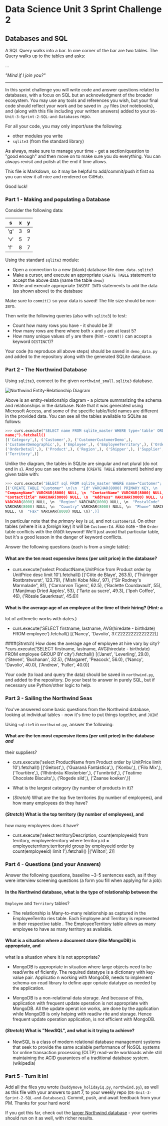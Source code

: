 # Data Science Unit 3 Sprint Challenge 2

## Databases and SQL

A SQL Query walks into a bar. In one corner of the bar are two tables. The Query
walks up to the tables and asks:

...

*"Mind if I join you?"*

---

In this sprint challenge you will write code and answer questions related to
databases, with a focus on SQL but an acknowledgment of the broader ecosystem.
You may use any tools and references you wish, but your final code should
reflect *your* work and be saved in `.py` files (*not* notebooks), and (along
with this file including your written answers) added to your
`DS-Unit-3-Sprint-2-SQL-and-Databases` repo.

For all your code, you may only import/use the following:
- other modules you write
- `sqlite3` (from the standard library)

As always, make sure to manage your time - get a section/question to "good
enough" and then move on to make sure you do everything. You can always revisit
and polish at the end if time allows.

This file is Markdown, so it may be helpful to add/commit/push it first so you
can view it all nice and rendered on GitHub.

Good luck!

### Part 1 - Making and populating a Database

Consider the following data:

| s   | x | y |
|-----|---|---|
| 'g' | 3 | 9 |
| 'v' | 5 | 7 |
| 'f' | 8 | 7 |

Using the standard `sqlite3` module:

- Open a connection to a new (blank) database file `demo_data.sqlite3`
- Make a cursor, and execute an appropriate `CREATE TABLE` statement to accept
  the above data (name the table `demo`)
- Write and execute appropriate `INSERT INTO` statements to add the data (as
  shown above) to the database

Make sure to `commit()` so your data is saved! The file size should be non-zero.

Then write the following queries (also with `sqlite3`) to test:

- Count how many rows you have - it should be 3!
- How many rows are there where both `x` and `y` are at least 5?
- How many unique values of `y` are there (hint - `COUNT()` can accept a keyword
  `DISTINCT`)?

Your code (to reproduce all above steps) should be saved in `demo_data.py` and
added to the repository along with the generated SQLite database.

### Part 2 - The Northwind Database

Using `sqlite3`, connect to the given `northwind_small.sqlite3` database.

![Northwind Entity-Relationship Diagram](./northwind_erd.png)

Above is an entity-relationship diagram - a picture summarizing the schema and
relationships in the database. Note that it was generated using Microsoft
Access, and some of the specific table/field names are different in the provided
data. You can see all the tables available to SQLite as follows:

```python
>>> curs.execute("SELECT name FROM sqlite_master WHERE type='table' ORDER BY
name;").fetchall()
[('Category',), ('Customer',), ('CustomerCustomerDemo',),
('CustomerDemographic',), ('Employee',), ('EmployeeTerritory',), ('Order',),
('OrderDetail',), ('Product',), ('Region',), ('Shipper',), ('Supplier',),
('Territory',)]
```

Unlike the diagram, the tables in SQLite are singular and not plural (do not end
in `s`). And you can see the schema (`CREATE TABLE` statement) behind any given
table with:
```python
>>> curs.execute('SELECT sql FROM sqlite_master WHERE name="Customer";').fetchall()
[('CREATE TABLE "Customer" \n(\n  "Id" VARCHAR(8000) PRIMARY KEY, \n
"CompanyName" VARCHAR(8000) NULL, \n  "ContactName" VARCHAR(8000) NULL, \n
"ContactTitle" VARCHAR(8000) NULL, \n  "Address" VARCHAR(8000) NULL, \n  "City"
VARCHAR(8000) NULL, \n  "Region" VARCHAR(8000) NULL, \n  "PostalCode"
VARCHAR(8000) NULL, \n  "Country" VARCHAR(8000) NULL, \n  "Phone" VARCHAR(8000)
NULL, \n  "Fax" VARCHAR(8000) NULL \n)',)]
```

In particular note that the *primary* key is `Id`, and not `CustomerId`. On
other tables (where it is a *foreign* key) it will be `CustomerId`. Also note -
the `Order` table conflicts with the `ORDER` keyword! We'll just avoid that
particular table, but it's a good lesson in the danger of keyword conflicts.

Answer the following questions (each is from a single table):

#### What are the ten most expensive items (per unit price) in the database?
* curs.execute('select ProductName,UnitPrice from Product order by UnitPrice desc limit 10').fetchall()
[('Côte de Blaye', 263.5), ('Thüringer Rostbratwurst', 123.79), ('Mishi Kobe Niku', 97), ("Sir Rodney's Marmalade", 81), ('Carnarvon Tigers', 62.5), ('Raclette Courdavault', 55), ('Manjimup Dried Apples', 53), ('Tarte au sucre', 49.3), ('Ipoh Coffee', 46), ('Rössle Sauerkraut', 45.6)]


#### What is the average age of an employee at the time of their hiring? (Hint: a
  lot of arithmetic works with dates.)
* curs.execute('SELECT firstname, lastname, AVG(hiredate - birthdate) FROM employee').fetchall()
[('Nancy', 'Davolio', 37.22222222222222)]

####(*Stretch*) How does the average age of employee at hire vary by city?
*curs.execute('SELECT firstname, lastname, AVG(hiredate - birthdate) FROM employee GROUP BY city').fetchall()
[('Janet', 'Leverling', 29.0), ('Steven', 'Buchanan', 32.5), ('Margaret', 'Peacock', 56.0), ('Nancy', 'Davolio', 40.0), ('Andrew', 'Fuller', 40.0)]





Your code (to load and query the data) should be saved in `northwind.py`, and
added to the repository. Do your best to answer in purely SQL, but if necessary
use Python/other logic to help.

### Part 3 - Sailing the Northwind Seas

You've answered some basic questions from the Northwind database, looking at
individual tables - now it's time to put things together, and `JOIN`!

Using `sqlite3` in `northwind.py`, answer the following:

#### What are the ten most expensive items (per unit price) in the database *and*
  their suppliers?
  
* curs.execute('select ProductName from Product order by UnitPrice limit 10').fetchall()
[('Geitost',), ('Guaraná Fantástica',), ('Konbu',), ('Filo Mix',), ('Tourtière',), ('Rhönbräu Klosterbier',), ('Tunnbröd',), ('Teatime Chocolate Biscuits',), ('Rogede sild',), ('Zaanse koeken',)]


- What is the largest category (by number of products in it)?


- (*Stretch*) What are the top five territories (by number of employees), and
  how many employees do they have?
  
#### (*Stretch*) What is the top territory (by number of employees), and
  how many employees does it have?
* curs.execute('select territoryDescription, count(employeeid) from territory, employeeterritory where territory.id = employeeterritory.territoryid  group by employeeid order by count(employeeid) limit 1').fetchall()
[('Wilton', 2)]




### Part 4 - Questions (and your Answers)

Answer the following questions, baseline ~3-5 sentences each, as if they were
interview screening questions (a form you fill when applying for a job):

#### In the Northwind database, what is the type of relationship between the
  `Employee` and `Territory` tables?
* The relationship is Many-to-many relationship as captured in the EmployeeTerrito
ries table. Each Employee and Territory is represented in their respective table
. The EmployeeTerritory table allows as many employee to have as many territory 
as available.

#### What is a situation where a document store (like MongoDB) is appropriate, and
  what is a situation where it is not appropriate?
  
* MongoDB is appropriate in situation where large objects need to be read/write ef
ficiently. The required datatype is a dictionary with key-value pair. Applicatio
n working with MongoDB, needs to implement schema-on-read library to define appr
opriate datatype as needed by the application.

* MongoDB is a non-relational data storage. And because of this, application with 
frequent update operation is not appropriate with MongoDB. All the update operat
ion works, are done by the application while MongoDB is only helping with read/w
rite and storage. Hence frequent update operation application, is not efficient 
with MongoDB.

#### (*Stretch*) What is "NewSQL", and what is it trying to achieve?
* NewSQL is a class of modern relational database management systems that seek to provide the same scalable performance of NoSQL systems for online transaction processing (OLTP) read-write workloads while still maintaining the ACID guarantees of a traditional database system. (wikipedia)


### Part 5 - Turn it in!
Add all the files you wrote (`buddymove_holidayiq.py`, `northwind.py`), as well
as this file with your answers to part 7, to your weekly repo
(`DS-Unit-3-Sprint-2-SQL-and-Databases`). Commit, push, and await feedback from
your PM. Thanks for your hard work!

If you got this far, check out the [larger Northwind
database](https://github.com/jpwhite3/northwind-SQLite3/blob/master/Northwind_large.sqlite.zip) -
your queries should run on it as well, with richer results.
